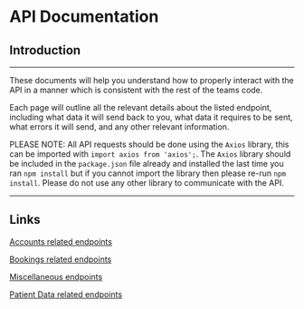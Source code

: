 # API Documentation

## Introduction
----
These documents will help you understand how to properly interact with the API in a manner which is consistent with the rest of the teams code.

Each page will outline all the relevant details about the listed endpoint, including what data it will send back to you, what data it requires to be sent, what errors it will send, and any other relevant information.

PLEASE NOTE: All API requests should be done using the `Axios` library, this can be imported with `import axios from 'axios';`. The `Axios` library should be included in the `package.json` file already and installed the last time you ran `npm install` but if you cannot import the library then please re-run `npm install`. Please do not use any other library to communicate with the API.

----

## Links

[Accounts related endpoints](./Accounts.md)

[Bookings related endpoints](./Bookings.md)

[Miscellaneous endpoints](./Miscellaneous.md)

[Patient Data related endpoints](./PatientData.md) 